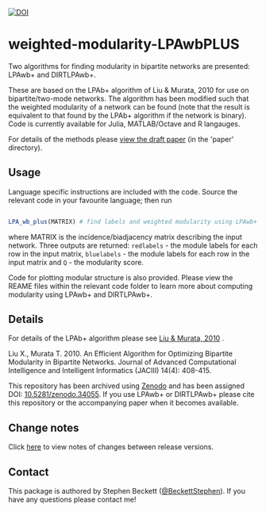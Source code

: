 [![DOI](https://zenodo.org/badge/doi/10.5281/zenodo.34055.svg)](http://dx.doi.org/10.5281/zenodo.34055)

weighted-modularity-LPAwbPLUS
=============================

Two algorithms for finding modularity in bipartite networks are presented: LPAwb+ and DIRTLPAwb+.

These are based on the LPAb+ algorithm of Liu & Murata, 2010 for use on bipartite/two-mode networks. The algorithm has been modified such that the weighted modularity of a network can be found (note that the result is equivalent to that found by the LPAb+ algorithm if the network is binary). Code is currently available for Julia, MATLAB/Octave and R langauges.

For details of the methods please [view the draft paper](https://github.com/sjbeckett/weighted-modularity-LPAwbPLUS/blob/master/paper/weightedModularityDraft.pdf?raw=true) (in the 'paper' directory).


Usage
---------

Language specific instructions are included with the code.
Source the relevant code in your favourite language; then run


```julia

LPA_wb_plus(MATRIX) # find labels and weighted modularity using LPAwb+


```
where MATRIX is the incidence/biadjacency matrix describing the input network. Three outputs are returned: `redlabels` - the module labels for each row in the input matrix, `bluelabels` - the module labels for each row in the input matrix and `Q` - the modularity score.

Code for plotting modular structure is also provided. Please view the REAME files within the relevant code folder to learn more about computing modularity using LPAwb+ and DIRTLPAwb+.




Details
---------

For details of the LPAb+ algorithm please see [Liu & Murata, 2010](https://www.fujipress.jp/finder/xslt.php?mode=present&inputfile=JACII001400040010.xml) .

Liu X., Murata T. 2010. An Efficient Algorithm for Optimizing Bipartite Modularity in Bipartite Networks. Journal of Advanced Computational Intelligence and Intelligent Informatics (JACIII) 14(4): 408-415.

This repository has been archived using [Zenodo](https://zenodo.org/) and has been assigned DOI: [10.5281/zenodo.34055](http://dx.doi.org/10.5281/zenodo.34055).
If you use LPAwb+ or DIRTLPAwb+ please cite this repository or the accompanying paper when it becomes available.


Change notes
---------

Click [here](https://github.com/sjbeckett/weighted-modularity-LPAwbPLUS/blob/master/changelog.md) to view notes of changes between release versions.



Contact
--------

This package is authored by Stephen Beckett ([@BeckettStephen](https://twitter.com/BeckettStephen)). If you have any questions please contact me!
